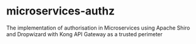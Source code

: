 # microservices-authz
The implementation of authorisation in Microservices using Apache Shiro and Dropwizard with Kong API Gateway as a trusted perimeter
